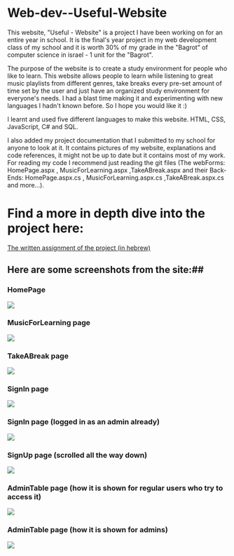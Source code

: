 # Web-dev--Useful-Website
This website, "Useful - Website" is a project I have been working on for an entire year in school. It is the final's year project in my web development class of my school and it is worth 30% of my grade in the "Bagrot" of computer science in israel - 1 unit for the "Bagrot".

The purpose of the website is to create a study environment for people who like to learn. This website allows people to learn while listening to great music playlists from different genres, take breaks every pre-set amount of time set by the user and just have an organized study environment for everyone's needs. I had a blast time making it and experimenting with new languages I hadn't known before. So I hope you would like it :)

I learnt and used five different languages to make this website. HTML, CSS, JavaScript, C# and SQL.

I also added my project documentation that I submitted to my school for anyone to look at it. It contains pictures of my website, explanations and code references, it might not be up to date but it contains most of my work.
For reading my code I recommend just reading the git files (The webForms: HomePage.aspx , MusicForLearning.aspx ,TakeABreak.aspx and their Back-Ends: HomePage.aspx.cs , MusicForLearning.aspx.cs ,TakeABreak.aspx.cs and more...).

# Find a more in depth dive into the project here:
[The written assignment of the project (in hebrew)](https://drive.google.com/file/d/1EOxwDq07qcK_fpThR1vr7aLvak-KpHKE/view?usp=sharing)

## Here are some screenshots from the site:##

### HomePage ###
![](https://github.com/idogut3/End-of-the-year-project-Web-development-class/blob/main/pictures%20of%20site/site_png1.png)

### MusicForLearning page ###
![](https://github.com/idogut3/End-of-the-year-project-Web-development-class/blob/main/pictures%20of%20site/site_png2.png)

### TakeABreak page ###
![](https://github.com/idogut3/End-of-the-year-project-Web-development-class/blob/main/pictures%20of%20site/site_png3.png)

### SignIn page ###
![](https://github.com/idogut3/End-of-the-year-project-Web-development-class/blob/main/pictures%20of%20site/site_png4.png)

### SignIn page (logged in as an admin already) ###
![](https://github.com/idogut3/End-of-the-year-project-Web-development-class/blob/main/pictures%20of%20site/site_png5.png)

### SignUp page (scrolled all the way down) ###
![](https://github.com/idogut3/End-of-the-year-project-Web-development-class/blob/main/pictures%20of%20site/site_png6.png)

### AdminTable page (how it is shown for regular users who try to access it) ###
![](https://github.com/idogut3/End-of-the-year-project-Web-development-class/blob/main/pictures%20of%20site/site_png7.png)

### AdminTable page (how it is shown for admins) ###
![](https://github.com/idogut3/End-of-the-year-project-Web-development-class/blob/main/pictures%20of%20site/site_png8.png)


